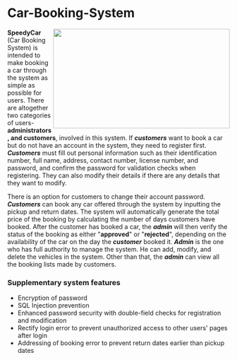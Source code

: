 # Car-Booking-System
<img align = "right" src="https://github.com/WanYin0704/Car-Booking-System/assets/146581747/24274eb7-5b89-461c-b136-7424797d455d" width="400" length="200" height="225">

**SpeedyCar** (Car Booking System) is intended to make booking a car through the system as simple as possible for
users. There are altogether two categories of users-**administrators, and customers**, involved in
this system. If **_customers_** want to book a car but do not have an account in the system, they need
to register first. **_Customers_** must fill out personal information such as their identification number,
full name, address, contact number, license number, and password, and confirm the password for
validation checks when registering. They can also modify their details if there are any details that
they want to modify. 

There is an option for customers to change their account password.
**_Customers_** can book any car offered through the system by inputting the pickup and return dates.
The system will automatically generate the total price of the booking by calculating the number
of days customers have booked.
After the customer has booked a car, the _**admin**_ will then verify the status of the booking as
either "**approved**" or "**rejected**", depending on the availability of the car on the day the **_customer_**
booked it. _**Admin**_ is the one who has full authority to manage the system. He can add, modify,
and delete the vehicles in the system. Other than that, the _**admin**_ can view all the booking lists
made by customers. 

### Supplementary system features
- Encryption of password
- SQL Injection prevention
- Enhanced password security with double-field checks for registration and modification
- Rectify login error to prevent unauthorized access to other users' pages after login
- Addressing of booking error to prevent return dates earlier than pickup dates




